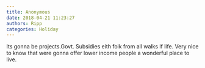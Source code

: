 ```yaml
---
title: Anonymous
date: 2018-04-21 11:23:27
authors: Ripp
categories: Holiday
---
```


 Its gonna be projects.Govt. Subsidies  eith folk from all walks if life. Very nice to know that were gonna offer lower income people a wonderful place to live.